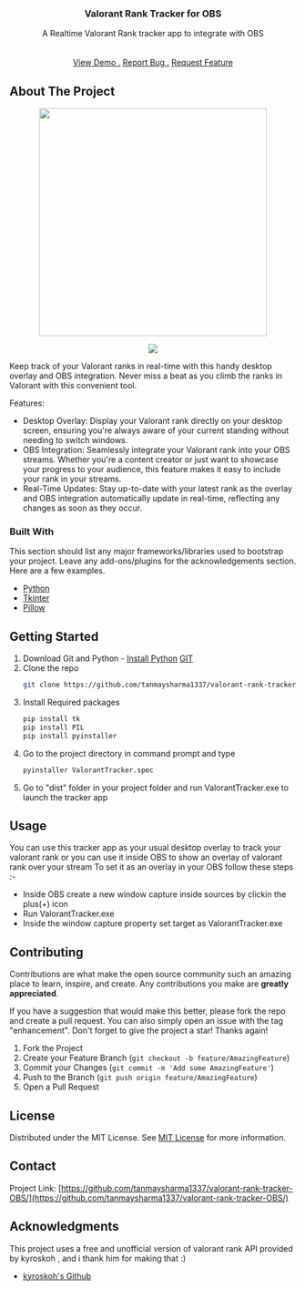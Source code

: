 <h3 align="center">Valorant Rank Tracker for OBS</h3>
<p align="center">
A Realtime Valorant Rank tracker app to integrate with OBS
<br/>
<br/>
<br/>
<a href="https://github.com/tanmaysharma1337/valorant-rank-tracker-OBS">View Demo .</a>  
<a href="https://github.com/tanmaysharma1337/valorant-rank-tracker-OBS/issues/new?labels=bug&template=bug-report---.md">Report Bug .</a>
<a href="https://github.com/tanmaysharma1337/valorant-rank-tracker-OBS/issues/new?labels=enhancement&template=feature-request---.md">Request Feature</a>
</p>
</div>

 ## About The Project

<p align="center">
  <img width="400px" src="https://github.com/tanmaysharma1337/valorant-rank-tracker-OBS/assets/159008441/4a5cbf18-fef2-4622-ab9f-329d24a91abe"/>
</p>
<p align="center">
  <img src="https://github.com/tanmaysharma1337/valorant-rank-tracker-OBS/assets/159008441/26059588-528a-459c-b42c-a3298bc82092"/>
</p>

Keep track of your Valorant ranks in real-time with this handy desktop overlay and OBS integration. Never miss a beat as you climb the ranks in Valorant with this convenient tool.

Features:

- Desktop Overlay: Display your Valorant rank directly on your desktop screen, ensuring you're always aware of your current standing without needing to switch windows.
- OBS Integration: Seamlessly integrate your Valorant rank into your OBS streams. Whether you're a content creator or just want to showcase your progress to your audience, this feature makes it easy to include your rank in your streams.
- Real-Time Updates: Stay up-to-date with your latest rank as the overlay and OBS integration automatically update in real-time, reflecting any changes as soon as they occur.
  
 ### Built With

This section should list any major frameworks/libraries used to bootstrap your project. Leave any add-ons/plugins for the acknowledgements section. Here are a few examples.

- [Python](https://www.python.org/)
- [Tkinter](https://docs.python.org/3/library/tkinter.html)
- [Pillow](https://pypi.org/project/pillow/)
  
 ## Getting Started

1. Download Git and Python - [Install Python](https://www.python.org/downloads/) [GIT](https://git-scm.com/downloads)
2. Clone the repo
   ```sh
   git clone https://github.com/tanmaysharma1337/valorant-rank-tracker-OBS.git
   ```
3. Install Required packages
   ```sh
   pip install tk
   pip install PIL
   pip install pyinstaller
   ```
4. Go to the project directory in command prompt and type
   ```sh
   pyinstaller ValorantTracker.spec
   ```
5. Go to "dist" folder in your project folder and run ValorantTracker.exe to launch the tracker app
   
 ## Usage

You can use this tracker app as your usual desktop overlay to track your valorant rank or you can use it inside OBS to show an overlay of valorant rank over your stream
To set it as an overlay in your OBS follow these steps :-
- Inside OBS create a new window capture inside sources by clickin the plus(+) icon
- Run ValorantTracker.exe
- Inside the window capture property set target as ValorantTracker.exe
  
 ## Contributing

Contributions are what make the open source community such an amazing place to learn, inspire, and create. Any contributions you make are **greatly appreciated**.

If you have a suggestion that would make this better, please fork the repo and create a pull request. You can also simply open an issue with the tag "enhancement".
Don't forget to give the project a star! Thanks again!

1. Fork the Project
2. Create your Feature Branch (`git checkout -b feature/AmazingFeature`)
3. Commit your Changes (`git commit -m 'Add some AmazingFeature'`)
4. Push to the Branch (`git push origin feature/AmazingFeature`)
5. Open a Pull Request
 ## License

Distributed under the MIT License. See [MIT License](https://opensource.org/licenses/MIT) for more information.
 ## Contact
Project Link: [https://github.com/tanmaysharma1337/valorant-rank-tracker-OBS/](https://github.com/tanmaysharma1337/valorant-rank-tracker-OBS/)
 ## Acknowledgments

This project uses a free and unofficial version of valorant rank API provided by kyroskoh , and i thank him for making that :)

- [kyroskoh's Github](https://github.com/kyroskoh)
